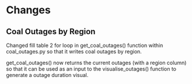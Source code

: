 # Changes

## Coal Outages by Region

Changed fill table 2 for loop in get_coal_outages() function within coal_outages.py so that it writes coal outages by region.

get_coal_outages() now returns the current outages (with a region column) so that it can be used as an input to the visualise_outages() function to generate a outage duration visual. 